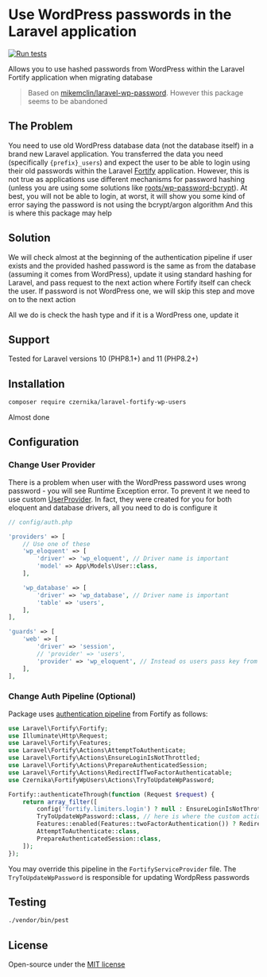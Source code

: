# Use WordPress passwords in the Laravel application

[![Run tests](https://github.com/czernika/laravel-fortify-wp-users/actions/workflows/tests.yml/badge.svg)](https://github.com/czernika/laravel-fortify-wp-users/actions/workflows/tests.yml)

Allows you to use hashed passwords from WordPress within the Laravel Fortify application when migrating database

> Based on [mikemclin/laravel-wp-password](https://github.com/mikemclin/laravel-wp-password). However this package seems to be abandoned

## The Problem

You need to use old WordPress database data (not the database itself) in a brand new Laravel application. You transferred the data you need (specifically `{prefix}_users`) and expect the user to be able to login using their old passwords within the Laravel [Fortify](https://laravel.com/docs/10.x/fortify) application. However, this is not true as applications use different mechanisms for password hashing (unless you are using some solutions like [roots/wp-password-bcrypt](https://github.com/roots/wp-password-bcrypt)). At best, you will not be able to login, at worst, it will show you some kind of error saying the password is not using the bcrypt/argon algorithm And this is where this package may help

## Solution

We will check almost at the beginning of the authentication pipeline if user exists and the provided hashed password is the same as from the database (assuming it comes from WordPress), update it using standard hashing for Laravel, and pass request to the next action where Fortify itself can check the user. If password is not WordPress one, we will skip this step and move on to the next action 

All we do is check the hash type and if it is a WordPress one, update it

## Support

Tested for Laravel versions 10 (PHP8.1+) and 11 (PHP8.2+)

## Installation

```sh
composer require czernika/laravel-fortify-wp-users
```

Almost done

## Configuration

### Change User Provider

There is a problem when user with the WordPress password uses wrong password - you will see Runtime Exception error. To prevent it we need to use custom [UserProvider](https://laravel.com/docs/10.x/authentication#adding-custom-user-providers). In fact, they were created for you for both eloquent and database drivers, all you need to do is configure it

```php
// config/auth.php

'providers' => [
    // Use one of these
    'wp_eloquent' => [
        'driver' => 'wp_eloquent', // Driver name is important
        'model' => App\Models\User::class,
    ],

    'wp_database' => [
        'driver' => 'wp_database', // Driver name is important
        'table' => 'users',
    ],
],

'guards' => [
    'web' => [
        'driver' => 'session',
        // 'provider' => 'users',
        'provider' => 'wp_eloquent', // Instead os users pass key from providers
    ],
],
```

### Change Auth Pipeline (Optional)

Package uses [authentication pipeline](https://laravel.com/docs/10.x/fortify#customizing-the-authentication-pipeline) from Fortify as follows:

```php
use Laravel\Fortify\Fortify;
use Illuminate\Http\Request;
use Laravel\Fortify\Features;
use Laravel\Fortify\Actions\AttemptToAuthenticate;
use Laravel\Fortify\Actions\EnsureLoginIsNotThrottled;
use Laravel\Fortify\Actions\PrepareAuthenticatedSession;
use Laravel\Fortify\Actions\RedirectIfTwoFactorAuthenticatable;
use Czernika\FortifyWpUsers\Actions\TryToUpdateWpPassword;

Fortify::authenticateThrough(function (Request $request) {
    return array_filter([
        config('fortify.limiters.login') ? null : EnsureLoginIsNotThrottled::class,
        TryToUpdateWpPassword::class, // here is where the custom action was added
        Features::enabled(Features::twoFactorAuthentication()) ? RedirectIfTwoFactorAuthenticatable::class : null,
        AttemptToAuthenticate::class,
        PrepareAuthenticatedSession::class,
    ]);
});
```

You may override this pipeline in the `FortifyServiceProvider` file. The `TryToUpdateWpPassword` is responsible for updating WordpRess passwords

## Testing

```sh
./vendor/bin/pest
```

## License

Open-source under the [MIT license](LICENSE)
